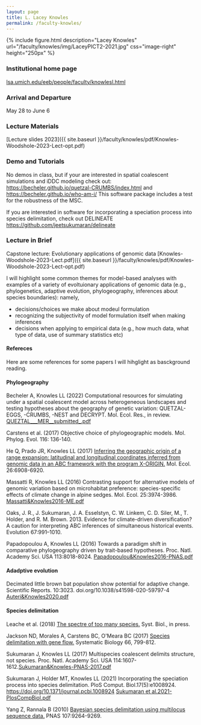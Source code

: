```yaml
---
layout: page
title: L. Lacey Knowles
permalink: /faculty-knowles/
---
```

{% include figure.html description="Lacey Knowles" url="/faculty/knowles/img/LaceyPICT2-2021.jpg" css="image-right" height="250px" %}
### Institutional home page 

[lsa.umich.edu/eeb/people/faculty/knowlesl.html](https://lsa.umich.edu/eeb/people/faculty/knowlesl.html)

### Arrival and Departure 

May 28 to June 6

### Lecture Materials

[Lecture slides 2023]({{ site.baseurl }}/faculty/knowles/pdf/Knowles-Woodshole-2023-Lect-opt.pdf)

### Demo and Tutorials
No demos in class, but if your are interested in spatial coalescent simulations and iDDC modeling check out:
https://becheler.github.io/quetzal-CRUMBS/index.html
and https://becheler.github.io/who-am-i/
This software package includes a test for the robustness of the MSC.

If you are interested in software for incorporating a speciation process into species delimitation, check out DELINEATE
https://github.com/jeetsukumaran/delineate

### Lecture in Brief

Capstone lecture: Evolutionary applications of genomic data 
[Knowles-Woodshole-2023-Lect.pdf]({{ site.baseurl }}/faculty/knowles/pdf/Knowles-Woodshole-2023-Lect-opt.pdf)


I will highlight some common themes for model-based analyses with examples of a variety of evoltuionary applications of genomic data (e.g., phylogenetics, adaptive evolution, phylogeography, inferences about species boundaries): namely, 

- decisions/choices we make about modeul formulation
- recognizing the subjectivity of model formulation itself when making inferences
- decisions when applying to empirical data (e.g., how much data, what type of data, use of summary statistics etc)

#### Refereces
Here are some references for some papers I will hihglight as basckground reading.

#### Phylogeography

Becheler A, Knowles LL (2022) Computational resources for simulating under a spatial coalescent model across heterogeneous landscapes and testing hypotheses about the geography of genetic variation: QUETZAL-EGGS, -CRUMBS, -NEST and DECRYPT. Mol. Ecol. Res., in review. [QUEZTAL___MER__submitted_.pdf](https://github.com/molevolworkshop/molevolworkshop.github.io/files/8837803/QUEZTAL___MER__submitted_.pdf)

Carstens et al. (2017) Objective choice of phylogeographic models. Mol. Phylog. Evol. 116: 136-140.

He Q, Prado JR, Knowles LL (2017) [Inferring the geographic origin of a range expansion: latitudinal and longitudinal coordinates inferred from genomic data in an ABC framework with the program X-ORIGIN.](http://doi.org/10.1111/mec.14380) Mol. Ecol. 26:6908-6920.

Massatti R, Knowles LL (2016) Contrasting support for alternative models of genomic variation based on microhabitat preference: species-specific effects of climate change in alpine sedges. Mol. Ecol. 25:3974-3986. [Massatti&Knowles2016-ME.pdf](https://github.com/molevolworkshop/molevolworkshop.github.io/files/8837827/Massatti.Knowles2016-ME.pdf)


Oaks, J. R., J. Sukumaran, J. A. Esselstyn, C. W. Linkem, C. D. Siler, M., T. Holder, and R. M. Brown. 2013. Evidence for climate-driven diversification? A caution for interpreting ABC inferences of simultaneous historical events. Evolution 67:991–1010.

Papadopoulou A, Knowles LL (2016) Towards a paradigm shift in comparative phylogeography driven by trait-based hypotheses. Proc. Natl. Academy Sci. USA 113:8018-8024. [Papadopoulou&Knowles2016-PNAS.pdf](https://github.com/molevolworkshop/molevolworkshop.github.io/files/8837828/Papadopoulou.Knowles2016-PNAS.pdf)


#### Adadptive evolution

Decimated little brown bat population show potential for adaptive change. Scientific Reports. 10:3023. doi.org/10.1038/s41598-020-59797-4 [Auteri&Knowles2020.pdf](https://github.com/molevolworkshop/molevolworkshop.github.io/files/8837801/Auteri.Knowles2020.pdf) 

#### Species delimitation

Leache et al. (2018) [The spectre of too many species.](https://doi.org/10.1093/sysbio/syy051) Syst. Biol., in press. 

Jackson ND, Morales A, Carstens BC, O'Meara BC (2017) [Species delimitation with gene flow.](http://doi.org/10.1093/sysbio/syw117) Systematic Biology 66, 799-812. 

Sukumaran J, Knowles LL (2017) Multispecies coalescent delimits structure, not species. Proc. Natl. Academy Sci. USA 114:1607-1612.[Sukumaran&Knowles-PNAS-2017.pdf](https://github.com/molevolworkshop/molevolworkshop.github.io/files/8837832/Sukumaran.Knowles-PNAS-2017.pdf)

Sukumaran J, Holder MT, Knowles LL (2021) Incorporating the speciation process into species delimitation. PloS Comput. Biol.17(5):e1008924. https://doi.org/10.1371/journal.pcbi.1008924 [Sukumaran et al.2021-PlosCompBiol.pdf](https://github.com/molevolworkshop/molevolworkshop.github.io/files/8837833/Sukumaran.et.al.2021-PlosCompBiol.pdf)


Yang Z, Rannala B (2010) [Bayesian species delimitation using multilocus sequence data.](https://doi.org/10.1073/pnas.0913022107) PNAS 107:9264-9269.




